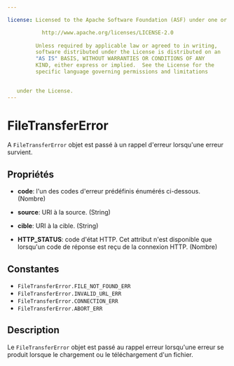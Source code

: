 ```yaml
---

license: Licensed to the Apache Software Foundation (ASF) under one or more contributor license agreements. See the NOTICE file distributed with this work for additional information regarding copyright ownership. The ASF licenses this file to you under the Apache License, Version 2.0 (the "License"); you may not use this file except in compliance with the License. You may obtain a copy of the License at

           http://www.apache.org/licenses/LICENSE-2.0
    
         Unless required by applicable law or agreed to in writing,
         software distributed under the License is distributed on an
         "AS IS" BASIS, WITHOUT WARRANTIES OR CONDITIONS OF ANY
         KIND, either express or implied.  See the License for the
         specific language governing permissions and limitations
    

   under the License.
---
```


# FileTransferError

A `FileTransferError` objet est passé à un rappel d'erreur lorsqu'une erreur survient.

## Propriétés

*   **code**: l'un des codes d'erreur prédéfinis énumérés ci-dessous. (Nombre)

*   **source**: URI à la source. (String)

*   **cible**: URI à la cible. (String)

*   **HTTP_STATUS**: code d'état HTTP. Cet attribut n'est disponible que lorsqu'un code de réponse est reçu de la connexion HTTP. (Nombre)

## Constantes

*   `FileTransferError.FILE_NOT_FOUND_ERR`
*   `FileTransferError.INVALID_URL_ERR`
*   `FileTransferError.CONNECTION_ERR`
*   `FileTransferError.ABORT_ERR`

## Description

Le `FileTransferError` objet est passé au rappel erreur lorsqu'une erreur se produit lorsque le chargement ou le téléchargement d'un fichier.